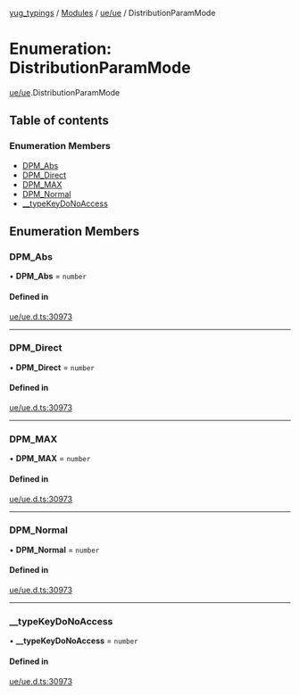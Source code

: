 [yug_typings](../README.md) / [Modules](../modules.md) / [ue/ue](../modules/ue_ue.md) / DistributionParamMode

# Enumeration: DistributionParamMode

[ue/ue](../modules/ue_ue.md).DistributionParamMode

## Table of contents

### Enumeration Members

- [DPM\_Abs](ue_ue.DistributionParamMode.md#dpm_abs)
- [DPM\_Direct](ue_ue.DistributionParamMode.md#dpm_direct)
- [DPM\_MAX](ue_ue.DistributionParamMode.md#dpm_max)
- [DPM\_Normal](ue_ue.DistributionParamMode.md#dpm_normal)
- [\_\_typeKeyDoNoAccess](ue_ue.DistributionParamMode.md#__typekeydonoaccess)

## Enumeration Members

### DPM\_Abs

• **DPM\_Abs** = `number`

#### Defined in

[ue/ue.d.ts:30973](https://github.com/YugMetaverse/yug_typings/blob/b7d9b19/ue/ue.d.ts#L30973)

___

### DPM\_Direct

• **DPM\_Direct** = `number`

#### Defined in

[ue/ue.d.ts:30973](https://github.com/YugMetaverse/yug_typings/blob/b7d9b19/ue/ue.d.ts#L30973)

___

### DPM\_MAX

• **DPM\_MAX** = `number`

#### Defined in

[ue/ue.d.ts:30973](https://github.com/YugMetaverse/yug_typings/blob/b7d9b19/ue/ue.d.ts#L30973)

___

### DPM\_Normal

• **DPM\_Normal** = `number`

#### Defined in

[ue/ue.d.ts:30973](https://github.com/YugMetaverse/yug_typings/blob/b7d9b19/ue/ue.d.ts#L30973)

___

### \_\_typeKeyDoNoAccess

• **\_\_typeKeyDoNoAccess** = `number`

#### Defined in

[ue/ue.d.ts:30973](https://github.com/YugMetaverse/yug_typings/blob/b7d9b19/ue/ue.d.ts#L30973)
